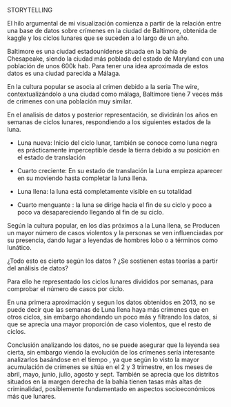 STORYTELLING


El hilo argumental de mi visualización comienza a partir de la relación entre una base de datos sobre crímenes en la ciudad de Baltimore, obtenida de kaggle y los ciclos lunares que se suceden a lo largo de un año. 
 
Baltimore es una ciudad estadounidense situada en la bahía de Chesapeake, siendo la ciudad más poblada del estado de Maryland con una población de unos 600k hab. Para tener una idea aproximada de estos datos es una ciudad parecida a Málaga.

En la cultura popular se asocia al crimen debido a la seria The wire, contextualizándolo a una ciudad como málaga, Baltimore tiene 7 veces más de crímenes con una población muy similar.

En el analisis de datos y posterior representación, se dividirán los años en semanas de ciclos lunares, respondiendo a los siguientes estados de la luna.

- Luna nueva: Inicio del ciclo lunar, también se conoce como luna negra es prácticamente imperceptible desde la tierra debido a su posición en el estado de translación 

- Cuarto creciente: En su estado de translación la Luna empieza aparecer en su moviendo hasta completar la luna llena.

- Luna llena: la luna está completamente visible  en su totalidad

- Cuarto menguante : la luna se dirige hacia el fin de su ciclo y poco a poco va desapareciendo llegando al fin de su ciclo.


Según la cultura popular, en los días próximos a la Luna llena, se Producen un mayor número de casos violentos y la personas se ven influenciadas por su presencia, dando lugar a leyendas de hombres lobo o a términos como lunático.

¿Todo esto es cierto según los datos ?
¿Se sostienen estas teorías a partir del análisis de datos?

Para ello he representado los ciclos lunares divididos por semanas, para comprobar  el número de casos por ciclo.

En una primera aproximación y segun los datos obtenidos en 2013, no se puede decir que las semanas de Luna llena haya más crímenes que en otros ciclos, sin embargo ahondando un poco más y filtrando los datos, si que se aprecia una mayor proporción de caso violentos, que el resto de ciclos.


Conclusión analizando los datos, no se puede asegurar que la leyenda sea cierta, sin embargo viendo la evolución de los crímenes sería interesante analizarlos basándose en el  tiempo , ya que según lo visto la mayor acumulación de crímenes se sitúa en el 2 y 3 trimestre, en los meses de abril, mayo, junio, julio, agosto y sept. 
También se aprecia que los distritos situados en la margen derecha de la bahía tienen tasas más altas de criminalidad, posiblemente fundamentado en aspectos socioeconómicos más que lunares.


